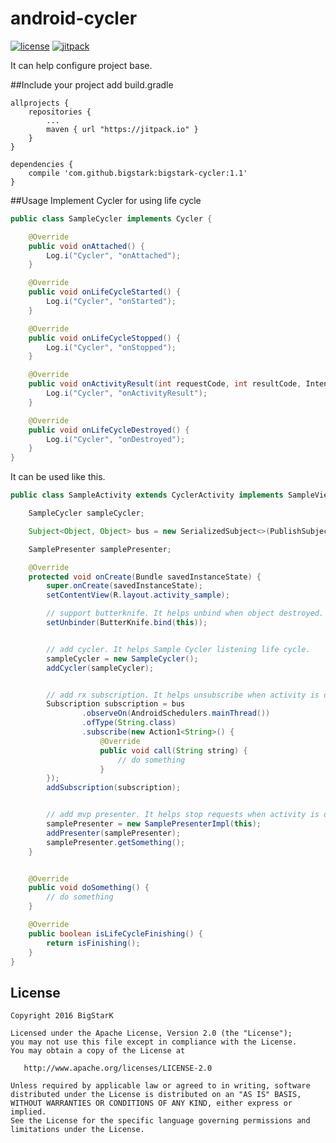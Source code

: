 # android-cycler
[![license](https://img.shields.io/hexpm/l/plug.svg)](LICENSE)
[![jitpack](https://img.shields.io/badge/jitpack-1.0-green.svg)](https://jitpack.io/#bigstark/bigstark-cycler)

It can help configure project base.

##Include your project
add build.gradle
```
allprojects {
	repositories {
		...
		maven { url "https://jitpack.io" }
	}
}
```
```
dependencies {
    compile 'com.github.bigstark:bigstark-cycler:1.1'
}
```

##Usage
Implement Cycler for using life cycle
```java
public class SampleCycler implements Cycler {

    @Override
    public void onAttached() {
        Log.i("Cycler", "onAttached");
    }

    @Override
    public void onLifeCycleStarted() {
        Log.i("Cycler", "onStarted");
    }

    @Override
    public void onLifeCycleStopped() {
        Log.i("Cycler", "onStopped");
    }

    @Override
    public void onActivityResult(int requestCode, int resultCode, Intent intent) {
        Log.i("Cycler", "onActivityResult");
    }

    @Override
    public void onLifeCycleDestroyed() {
        Log.i("Cycler", "onDestroyed");
    }
}
```

It can be used like this.
```java
public class SampleActivity extends CyclerActivity implements SampleView {

    SampleCycler sampleCycler;

    Subject<Object, Object> bus = new SerializedSubject<>(PublishSubject.create());

    SamplePresenter samplePresenter;

    @Override
    protected void onCreate(Bundle savedInstanceState) {
        super.onCreate(savedInstanceState);
        setContentView(R.layout.activity_sample);

        // support butterknife. It helps unbind when object destroyed.
        setUnbinder(ButterKnife.bind(this));


        // add cycler. It helps Sample Cycler listening life cycle.
        sampleCycler = new SampleCycler();
        addCycler(sampleCycler);


        // add rx subscription. It helps unsubscribe when activity is destroyed.
        Subscription subscription = bus
                .observeOn(AndroidSchedulers.mainThread())
                .ofType(String.class)
                .subscribe(new Action1<String>() {
                    @Override
                    public void call(String string) {
                        // do something
                    }
        });
        addSubscription(subscription);


        // add mvp presenter. It helps stop requests when activity is destroyed.
        samplePresenter = new SamplePresenterImpl(this);
        addPresenter(samplePresenter);
        samplePresenter.getSomething();
    }


    @Override
    public void doSomething() {
        // do something
    }

    @Override
    public boolean isLifeCycleFinishing() {
        return isFinishing();
    }
}
```


License
-------

    Copyright 2016 BigStarK

    Licensed under the Apache License, Version 2.0 (the "License");
    you may not use this file except in compliance with the License.
    You may obtain a copy of the License at

       http://www.apache.org/licenses/LICENSE-2.0

    Unless required by applicable law or agreed to in writing, software
    distributed under the License is distributed on an "AS IS" BASIS,
    WITHOUT WARRANTIES OR CONDITIONS OF ANY KIND, either express or implied.
    See the License for the specific language governing permissions and
    limitations under the License.
